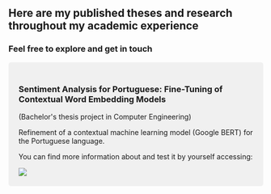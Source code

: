 ## Here are my published theses and research throughout my academic experience

### Feel free to explore and get in touch

 
<div style="background-color: #f0f0f0; padding: 20px; border-radius: 5px; margin-bottom: 20px;">
  <h3>Sentiment Analysis for Portuguese: Fine-Tuning of Contextual Word Embedding Models</h3>
  <p>(Bachelor's thesis project in Computer Engineering)</p>
  <p>Refinement of a contextual machine learning model (Google BERT) for the Portuguese language.</p>
  <p>You can find more information about and test it by yourself accessing:</p>
  <a href="https://huggingface.co/renanperes/" target="_blank">
    <img src="https://img.shields.io/badge/-Hugging%20Face-%230A0A0A?style=for-the-badge&logo=huggingface&logoColor=yellow" target="_blank"></a> 
</div>
